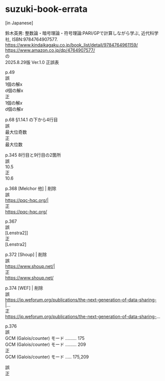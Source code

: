 # suzuki-book-errata

[in Japanese]  
  
鈴木英男: 整数論・暗号理論・符号理論:PARI/GPで計算しながら学ぶ, 近代科学社, ISBN:9784764907577.  
https://www.kindaikagaku.co.jp/book_list/detail/9784764961159/  
https://www.amazon.co.jp/dp/4764907577/  
の  
2025.8.29版 Ver.1.0 正誤表  
  
p.49  
誤  
1個の解x   
d個の解x  
正  
1個の解$x$   
d個の解$x$  

p.68 §1.14.1 の下から4行目  
誤  
最大位奇数    
正  
最大位数  
  
p.345 8行目と9行目の2箇所  
誤  
10.5  
正  
10.6  
  
p.368 [Melchor 他]   | 削除  
誤  
https://pqc-hqc.org/|  
正  
https://pqc-hqc.org/  

p.367  
誤  
[Lenstra2]]  
正  
[Lenstra2]  
  
p.372 [Shoup]   | 削除  
誤  
https://www.shoup.net/|  
正  
https://www.shoup.net/  
  
p.374 [WEF]   | 削除  
誤  
https://jp.weforum.org/publications/the-next-generation-of-data-sharing-|...  
正  
https://jp.weforum.org/publications/the-next-generation-of-data-sharing-...  
  
p.376  
誤  
GCM (Galois/counter) モード ......... 175  
GCM (Galois/counter) モード ......... 209  
正  
GCM (Galois/counter) モード ..... 175,209  
  
  
誤  
正  
  
